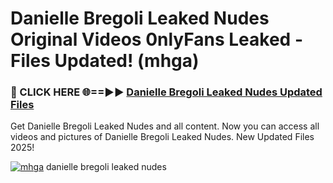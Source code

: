 # Danielle Bregoli Leaked Nudes Original Videos 0nlyFans Leaked - Files Updated! (mhga)

<h3>🔴 CLICK HERE 🌐==►► <a href="https://tinyurl.com/2wckxsce" rel="nofollow">Danielle Bregoli Leaked Nudes Updated Files</a></h3>

Get Danielle Bregoli Leaked Nudes and all content. Now you can access all videos and pictures of Danielle Bregoli Leaked Nudes. New Updated Files 2025!

[![mhga](https://i.imgur.com/AFduVYN.gif)](https://tinyurl.com/2wckxsce)
danielle bregoli leaked nudes